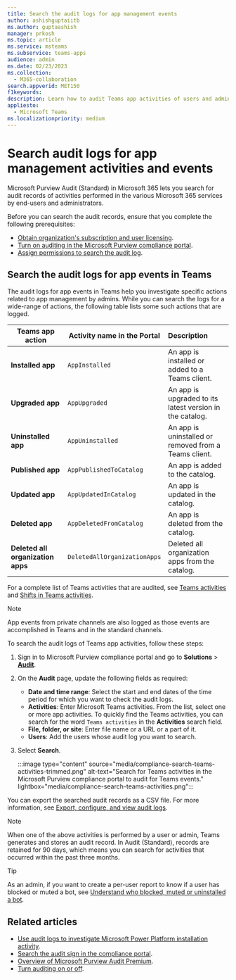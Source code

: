 ```yaml
---
title: Search the audit logs for app management events
author: ashishguptaiitb
ms.author: guptaashish
manager: prkosh
ms.topic: article
ms.service: msteams
ms.subservice: teams-apps
audience: admin
ms.date: 02/23/2023
ms.collection: 
  - M365-collaboration
search.appverid: MET150
f1keywords: 
description: Learn how to audit Teams app activities of users and administrators in your organization.
appliesto: 
  - Microsoft Teams
ms.localizationpriority: medium
---
```


# Search audit logs for app management activities and events

Microsoft Purview Audit (Standard) in Microsoft 365 lets you search for audit records of activities performed in the various Microsoft 365 services by end-users and administrators.

Before you can search the audit records, ensure that you complete the following prerequisites:

* [Obtain organization's subscription and user licensing](/microsoft-365/compliance/set-up-basic-audit).
* [Turn on auditing in the Microsoft Purview compliance portal](/microsoft-365/compliance/turn-audit-log-search-on-or-off).
* [Assign permissions to search the audit log](/microsoft-365/compliance/set-up-basic-audit).

## Search the audit logs for app events in Teams

The audit logs for app events in Teams help you investigate specific actions related to app management by admins. While you can search the logs for a wide-range of actions, the following table lists some such actions that are logged.

| Teams app action | Activity name in the Portal | Description  |
|-------|-------|:-------|
| **Installed app**                 | `AppInstalled`               | An app is installed or added to a Teams client. |
| **Upgraded app**                  | `AppUpgraded`                | An app is upgraded to its latest version in the catalog. |
| **Uninstalled app**               | `AppUninstalled`             | An app is uninstalled or removed from a Teams client.                                   |
| **Published app**                 | `AppPublishedToCatalog`      | An app is added to the catalog.                          |
| **Updated app**                   | `AppUpdatedInCatalog`        | An app is updated in the catalog.                        |
| **Deleted app**                   | `AppDeletedFromCatalog`      | An app is deleted from the catalog.                      |
| **Deleted all organization apps** | `DeletedAllOrganizationApps` | Deleted all organization apps from the catalog.          |

<!--- organization apps = custom or 3p --->

For a complete list of Teams activities that are audited, see [Teams activities](audit-log-events.md#teams-activities) and [Shifts in Teams activities](audit-log-events.md#shifts-in-teams-activities).

> [!NOTE]
> App events from private channels are also logged as those events are accomplished in Teams and in the standard channels.

To search the audit logs of Teams app activities, follow these steps:

1. Sign in to Microsoft Purview compliance portal and go to **Solutions** > **[Audit](https://compliance.microsoft.com/auditlogsearch)**.
1. On the **Audit** page, update the following fields as required:

   * **Date and time range**: Select the start and end dates of the time period for which you want to check the audit logs.
   * **Activities**: Enter Microsoft Teams activities. From the list, select one or more app activities. To quickly find the Teams activities, you can search for the word `Teams activities` in the **Activities** search field.
   * **File, folder, or site**: Enter file name or a URL or a part of it.
   * **Users**: Add the users whose audit log you want to search.

1. Select **Search**.

   :::image type="content" source="media/compliance-search-teams-activities-trimmed.png" alt-text="Search for Teams activities in the Microsoft Purview compliance portal to audit for Teams events." lightbox="media/compliance-search-teams-activities.png":::

You can export the searched audit records as a CSV file. For more information, see [Export, configure, and view audit logs](/microsoft-365/compliance/export-view-audit-log-records).

> [!NOTE]
> When one of the above activities is performed by a user or admin, Teams generates and stores an audit record. In Audit (Standard), records are retained for 90 days, which means you can search for activities that occurred within the past three months.

> [!TIP]
> As an admin, if you want to create a per-user report to know if a user has blocked or muted a bot, see [Understand who blocked, muted or uninstalled a bot](/microsoftteams/platform/bots/how-to/conversations/send-proactive-messages?#understand-who-blocked-muted-or-uninstalled-a-bot).

## Related articles

* [Use audit logs to investigate Microsoft Power Platform installation activity](manage-power-platform-apps.md#use-audit-logs-to-check-microsoft-power-platform-installation-activity).
* [Search the audit sign in the compliance portal](/microsoft-365/compliance/search-the-audit-log-in-security-and-compliance).
* [Overview of Microsoft Purview Audit Premium](/microsoft-365/compliance/advanced-audit).
* [Turn auditing on or off](/microsoft-365/compliance/turn-audit-log-search-on-or-off).
